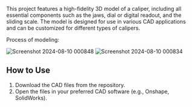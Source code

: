 This project features a high-fidelity 3D model of a caliper, including all essential components such as the jaws, dial or digital readout, and the sliding scale.
The model is designed for use in various CAD applications and can be customized for different types of calipers.

Process of modeling:

![Screenshot 2024-08-10 000848](https://github.com/user-attachments/assets/87f09ece-c63d-47f6-8bd0-1fc798e4179e)
![Screenshot 2024-08-10 000834](https://github.com/user-attachments/assets/1aff9894-a0ea-4cee-b823-364d6065e3e4)


## How to Use
1. Download the CAD files from the repository.
2. Open the files in your preferred CAD software (e.g., Onshape, SolidWorks).
